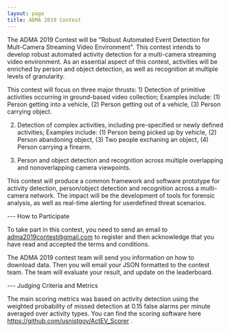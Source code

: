 ```yaml
---
layout: page
title: ADMA 2019 Contest
---
```


The ADMA 2019 Contest will be "Robust Automated Event Detection for Mult-Camera Streaming Video Environment". This contest intends to develop robust automated activity detection for a multi-camera streaming video environment. As an essential aspect of this contest, activities will be enriched by person and object detection, as well as recognition at multiple levels of granularity. 

This contest will focus on three major thrusts: 1) Detection of primitive activities occurring in ground-based video collection; Examples include: (1) Person getting into a vehicle, (2) Person getting out of a vehicle, (3) Person carrying object.

2) Detection of complex activities, including pre-specified or newly defined activities; Examples include: (1) Person being picked up by vehicle, (2) Person abandoning object, (3) Two people exchaning an object, (4) Person carrying a firearm.

3) Person and object detection and recognition across multiple overlapping and nonoverlapping camera viewpoints.

This contest will produce a common framework and software prototype for activity detection, person/object detection and recognition across a multi-camera network. The impact will be the development of tools for forensic analysis, as well as real-time alerting for userdefined threat scenarios.

--- How to Participate

To take part in this contest, you need to send an email to adma2019contest@gmail.com to register and then acknowledge that you have read and accepted the terms and conditions.

The ADMA 2019 contest team will send you information on how to download data. Then you will email your JSON formatted to the contest team. The team will evaluate your result, and update on the leaderboard.

--- Judging Criteria and Metrics

The main scoring metrics was based on activity detection using the weighted probability of missed detection at 0.15 false alarms per minute averaged over activity types. You can find the scoring software here https://github.com/usnistgov/ActEV_Scorer .
